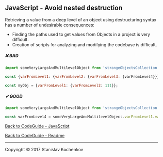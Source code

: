 ## JavaScript - Avoid nested destruction

Retrieving a value from a deep level of an object using destructuring syntax  
has a number of undesirable consequences:

* Finding the paths used to get values from Objects in a project is very difficult.
* Creation of scripts for analyzing and modifying the codebase is difficult.

##### ❌ BAD

```javascript
import someVeryLargeAndMultilevelObject from 'strangeObjectsCollection';

const {varFromLevel1: {varFromLevel2: {varFromLevel3: {varFromLevel4}}}} = someVeryLargeAndMultilevelObject;

const myObj = {varFromLevel1: {varFromLevel2: 111}};
```

##### ✔ GOOD

```javascript
import someVeryLargeAndMultilevelObject from 'strangeObjectsCollection';

const varFromLevel4 = someVeryLargeAndMultilevelObject.varFromLevel1.varFromLevel2.varFromLevel3.varFromLevel4;
```
  
[Back to CodeGuide - JavaScript](https://github.com/UserBug/codeGuide/tree/v2/docs/javaScript/index.md)  
  
[Back to CodeGuide - Readme](https://github.com/UserBug/codeGuide/tree/v2)  

---
Copyright © 2017 Stanislav Kochenkov 
